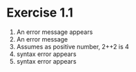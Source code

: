 # Exercise 1.1

1. An error message appears
2. An error message
3. Assumes as positive number, 2++2 is 4
4. syntax error appears
5. syntax error appears
